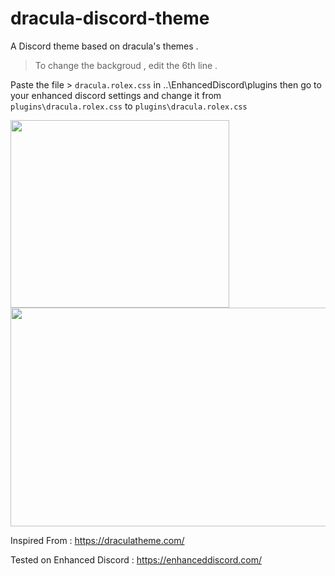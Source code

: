 # dracula-discord-theme
A Discord theme based on dracula's themes .
> To change the backgroud , edit the 6th line .

Paste the file > ``dracula.rolex.css``
in ..\EnhancedDiscord\plugins then go to your enhanced discord settings and change it from ``plugins\dracula.rolex.css`` to ``plugins\dracula.rolex.css``

<img src="https://i.imgur.com/djTsY9K.png" width="350" height="300"/>
<img src="https://i.imgur.com/T0J6gQr.png" width="600" height="350"/>

Inspired From : https://draculatheme.com/

Tested on Enhanced Discord : https://enhanceddiscord.com/
